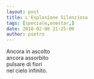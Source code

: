 ```yaml
---
layout: post
title: L'Esplosione Silenziosa
tags: [speciale,onestar,]
date: 2010-02-08 21:25:00
author: pietro
---
```

Ancora in ascolto<br/>ancora assorbito<br/>pulsare di fiori<br/>nel cielo infinito.
